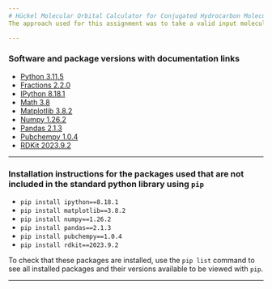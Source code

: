 ```yaml
---
# Hückel Molecular Orbital Calculator for Conjugated Hydrocarbon Molecules
The approach used for this assignment was to take a valid input molecule name and perform calculations based upon its Simplified Molecular-Input Line-Entry System (SMILES) formula. It should be noted that there are variations of the SMILES formula. For example the canonical variant of the SMILES formula of benzene is C1=CC=CC=C1 whereas the SMILES formula originally developed by Daylight Chemical Information Systems represents benzene as c1ccccc1 where lowercase c indicates an aromatic structure. SMILES formulae are strings which are very useful when representing not only the molecule's formula but also its structure and bond type, something that cannot be done from a molecular formula. This provides further use as SMILES formulae can be integrated into the RDKit library which can provide further information on the properties of the molecule. If there is an internet connection to the [PubChem database](https://pubchem.ncbi.nlm.nih.gov/) database, this program will search the database using `pubchempy` for the valid molecule name to return the SMILES formula. The version of the SMILES formula accessed on the [PubChem database](https://pubchem.ncbi.nlm.nih.gov/) is the canonical variant, this program does also work with non-canonical SMILES variants. If there is not a connection to the [PubChem database](https://pubchem.ncbi.nlm.nih.gov/), the user will input the SMILES formula manually instead. `RDKit` is used to determine the neighbouring carbon atoms for each carbon atom in the SMILES formula, this works for any compound containing only carbon or hydrogen even if it is branched and/or has ring structures. This is fed into a `numpy` array to obtain the Hamiltonian matrix and displayed in a stylised `pandas` `DataFrame`. The Hamiltonian matrix is validated, then eigenvalues and eigenvectors are calculated using the `numpy` library. Each molecular orbital and its linear combination of atomic orbitals are displayed using latex strings and the `IPython.display` `Latex` class. This is to enable a more visually pleasing representation of fractions such as $\frac{1}{2}$ instead of 0.5 and multiples of $\sqrt{2}$ instead of a rounded floating point numbers such as 1.414, something which cannot be achieved with floating point numbers or strings. Scaling factors for the molecular orbital energy level diagram are worked out next which depend upon the minimum non-zero difference between the eigenvalue energy levels. This is important to enable the `matplotlib` graph to scale appropriately for any input. `RDKit` calculates the total number of $\pi$ electrons in the SMILES formula. Since the canonical SMILES formula can be used, `RDKit` is necessary as radical electrons are not explicitly shown in this type of formula, for example the canonical SMILES formula of the allyl radical is C=C[CH2]. The energy level diagram is drawn in `matplotlib` using ordered eigenvectors and eigenvalues for the electron arrow x and y coordinates respectively. The labels for the energy levels are applied using the latex format. `RDKit` is used to apply an image of the molecule's structure formula to the diagram. Finally the total $\pi$ electron energies are calculated from the y coordinates of the $\pi$ electron energy levels in terms of $\beta$ and kJ/mol. Each function specifies the input variable type(s). Docstrings have been provided for each function which can be called using the built in `help()` function.

---
```

### Software and package versions with documentation links
- [Python 3.11.5](https://www.python.org/downloads/release/python-3115/)
- [Fractions 2.2.0](https://docs.python.org/3.11/library/fractions.html)
- [IPython 8.18.1](https://ipython.readthedocs.io/en/stable/)
- [Math 3.8](https://docs.python.org/3.11/library/math.html)
- [Matplotlib 3.8.2](https://matplotlib.org/stable/index.html)
- [Numpy 1.26.2](https://numpy.org/doc/1.26/)
- [Pandas 2.1.3](https://pandas.pydata.org/pandas-docs/stable/getting_started/overview.html)
- [Pubchempy 1.0.4](https://pubchempy.readthedocs.io/en/latest/)
- [RDKit 2023.9.2](https://www.rdkit.org/docs/index.html)

---
### Installation instructions for the packages used that are not included in the standard python library using `pip`
- `pip install ipython==8.18.1`
- `pip install matplotlib==3.8.2`
- `pip install numpy==1.26.2`
- `pip install pandas==2.1.3`
- `pip install pubchempy==1.0.4`
- `pip install rdkit==2023.9.2`

To check that these packages are installed, use the `pip list` command to see all installed packages and their versions available to be viewed with `pip`.

---
